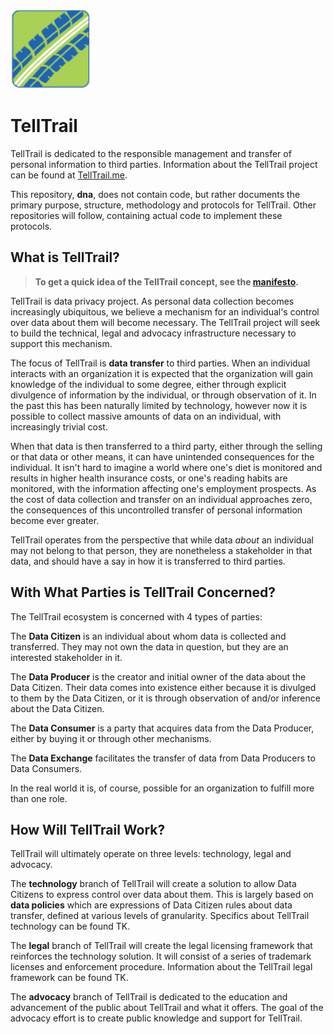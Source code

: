![TellTrail Icon](telltrail-icon.png)

# TellTrail

TellTrail is dedicated to the responsible management and transfer of personal information to third parties.  Information about the TellTrail project can be found at [TellTrail.me](http://telltrail.me/).

This repository, **dna**, does not contain code, but rather documents the primary purpose, structure, methodology and protocols for TellTrail.  Other repositories will follow, containing actual code to implement these protocols.

## What is TellTrail?

> **To get a quick idea of the TellTrail concept, see the [manifesto](MANIFESTO.md).**

TellTrail is data privacy project. As personal data collection becomes increasingly ubiquitous, we believe a mechanism for an individual's control over data about them will become necessary.  The TellTrail project will seek to build the technical, legal and advocacy infrastructure necessary to support this mechanism.

The focus of TellTrail is **data transfer** to third parties. When an individual interacts with an organization it is expected that the organization will gain knowledge of the individual to some degree, either through explicit divulgence of information by the individual, or through observation of it. In the past this has been naturally limited by technology, however now it is possible to collect massive amounts of data on an individual, with increasingly trivial cost.

When that data is then transferred to a third party, either through the selling or that data or other means, it can have unintended consequences for the individual. It isn't hard to imagine a world where one's diet is monitored and results in higher health insurance costs, or one's reading habits are monitored, with the information affecting one's employment prospects. As the cost of data collection and transfer on an individual approaches zero, the consequences of this uncontrolled transfer of personal information become ever greater.

TellTrail operates from the perspective that while data *about* an individual may not belong to that person, they are nonetheless a stakeholder in that data, and should have a say in how it is transferred to third parties.

## With What Parties is TellTrail Concerned?

The TellTrail ecosystem is concerned with 4 types of parties:

The **Data Citizen** is an individual about whom data is collected and transferred.  They may not own the data in question, but they are an interested stakeholder in it.

The **Data Producer** is the creator and initial owner of the data about the Data Citizen.  Their data comes into existence either because it is divulged to them by the Data Citizen, or it is through observation of and/or inference about the Data Citizen.

The **Data Consumer** is a party that acquires data from the Data Producer, either by buying it or through other mechanisms.

The **Data Exchange** facilitates the transfer of data from Data Producers to Data Consumers.

In the real world it is, of course, possible for an organization to fulfill more than one role.

## How Will TellTrail Work?

TellTrail will ultimately operate on three levels: technology, legal and advocacy.

The **technology** branch of TellTrail will create a solution to allow Data Citizens to express control over data about them.  This is largely based on **data policies** which are expressions of Data Citizen rules about data transfer, defined at various levels of granularity.  Specifics about TellTrail technology can be found TK.

The **legal** branch of TellTrail will create the legal licensing framework that reinforces the technology solution. It will consist of a series of trademark licenses and enforcement procedure.  Information about the TellTrail legal framework can be found TK.

The **advocacy** branch of TellTrail is dedicated to the education and advancement of the public about TellTrail and what it offers.  The goal of the advocacy effort is to create public knowledge and support for TellTrail.